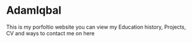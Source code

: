 # AdamIqbal
This is my porfoltio website you can view my Education history, Projects, CV and ways to contact me on here
